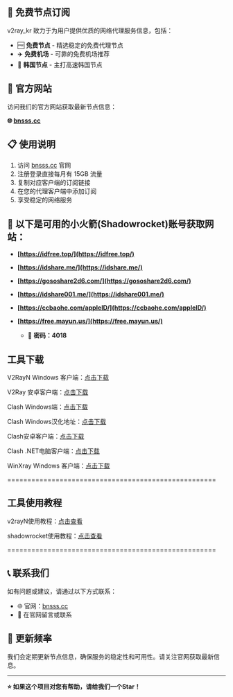 ## 🚀 免费节点订阅

v2ray_kr 致力于为用户提供优质的网络代理服务信息，包括：

- 🆓 **免费节点** - 精选稳定的免费代理节点
- ✈️ **免费机场** - 可靠的免费机场推荐
- 💎 **韩国节点** - 主打高速韩国节点

## 🔗 官方网站

访问我们的官方网站获取最新节点信息：

**🌐 [bnsss.cc](https://bnsss.cc)**

## 📋 使用说明

1. 访问 [bnsss.cc](https://bnsss.cc) 官网
2. 注册登录直接每月有 15GB 流量
3. 复制对应客户端的订阅链接
4. 在您的代理客户端中添加订阅
5. 享受稳定的网络服务


## 🚀 以下是可用的小火箭(Shadowrocket)账号获取网站：


- **[https://idfree.top/](https://idfree.top/)**

- **[https://idshare.me/](https://idshare.me/)**

- **[https://gososhare2d6.com/](https://gososhare2d6.com/)**

- **[https://idshare001.me/](https://idshare001.me/)**

- **[https://ccbaohe.com/appleID/](https://ccbaohe.com/appleID/)**

- **[https://free.mayun.us/](https://free.mayun.us/)** 
  - 🔑 **密码：4018**


## 工具下载

V2RayN Windows 客户端：[点击下载](https://github.com/2dust/v2rayN/releases)

V2Ray 安卓客户端：[点击下载](https://github.com/2dust/v2rayNG/releases)

Clash Windows端：[点击下载](https://github.com/Fndroid/clash_for_windows_pkg/releases)

Clash Windows汉化地址：[点击下载](https://drive.google.com/file/d/1hLY1pedrIxA1u8sEkPWnMLEsQawD0nvf/view?usp=sharing)

Clash安卓客户端：[点击下载](https://github.com/naicfeng/ClashRForAndroid/releases)

Clash .NET电脑客户端：[点击下载](https://github.com/ClashDotNetFramework/experimental-clash/releases)

WinXray Windows 客户端：[点击下载](https://github.com/TheMRLL/WinXray/releases)

====================================================

## 工具使用教程

v2rayN使用教程：[点击查看](https://youtu.be/MvJwoEo6-JU)

shadowrocket使用教程：[点击查看](https://youtu.be/kGKKr6WTrJc)

====================================================

## 📞 联系我们

如有问题或建议，请通过以下方式联系：

- 🌐 官网：[bnsss.cc](https://bnsss.cc)
- 📧 在官网留言或联系

## 🔄 更新频率

我们会定期更新节点信息，确保服务的稳定性和可用性。请关注官网获取最新信息。

---

**⭐ 如果这个项目对您有帮助，请给我们一个Star！**

